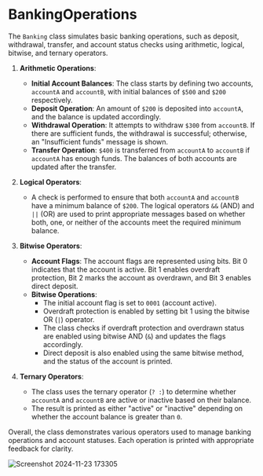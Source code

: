 # BankingOperations

The `Banking` class simulates basic banking operations, such as deposit, withdrawal, transfer, and account status checks using arithmetic, logical, bitwise, and ternary operators.

1. **Arithmetic Operations**:
   - **Initial Account Balances**: The class starts by defining two accounts, `accountA` and `accountB`, with initial balances of `$500` and `$200` respectively.
   - **Deposit Operation**: An amount of `$200` is deposited into `accountA`, and the balance is updated accordingly.
   - **Withdrawal Operation**: It attempts to withdraw `$300` from `accountB`. If there are sufficient funds, the withdrawal is successful; otherwise, an "Insufficient funds" message is shown.
   - **Transfer Operation**: `$400` is transferred from `accountA` to `accountB` if `accountA` has enough funds. The balances of both accounts are updated after the transfer.

2. **Logical Operators**:
   - A check is performed to ensure that both `accountA` and `accountB` have a minimum balance of `$200`. The logical operators `&&` (AND) and `||` (OR) are used to print appropriate messages based on whether both, one, or neither of the accounts meet the required minimum balance.

3. **Bitwise Operators**:
   - **Account Flags**: The account flags are represented using bits. Bit 0 indicates that the account is active. Bit 1 enables overdraft protection, Bit 2 marks the account as overdrawn, and Bit 3 enables direct deposit.
   - **Bitwise Operations**:
     - The initial account flag is set to `0001` (account active).
     - Overdraft protection is enabled by setting bit 1 using the bitwise OR (`|`) operator.
     - The class checks if overdraft protection and overdrawn status are enabled using bitwise AND (`&`) and updates the flags accordingly.
     - Direct deposit is also enabled using the same bitwise method, and the status of the account is printed.
   
4. **Ternary Operators**:
   - The class uses the ternary operator (`? :`) to determine whether `accountA` and `accountB` are active or inactive based on their balance.
   - The result is printed as either "active" or "inactive" depending on whether the account balance is greater than `0`.

Overall, the class demonstrates various operators used to manage banking operations and account statuses. Each operation is printed with appropriate feedback for clarity.

![Screenshot 2024-11-23 173305](https://github.com/user-attachments/assets/657ac565-f666-456f-a70d-870ef726c127)
